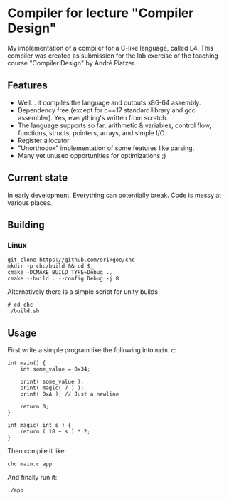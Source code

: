 # Compiler for lecture "Compiler Design"
My implementation of a compiler for a C-like language, called L4. This compiler was created as submission for the lab exercise of the teaching course "Compiler Design" by André Platzer.

## Features
* Well... it compiles the language and outputs x86-64 assembly.
* Dependency free (except for c++17 standard library and gcc assembler). Yes, everything's written from scratch.
* The language supports so far: arithmetic & variables, control flow, functions, structs, pointers, arrays, and simple I/O.
* Register allocator
* "Unorthodox" implementation of some features like parsing.
* Many yet unused opportunities for optimizations ;)

## Current state
In early development. Everything can potentially break. Code is messy at various places.

## Building
### Linux
    git clone https://github.com/erikgoe/chc
    mkdir -p chc/build && cd $_
    cmake -DCMAKE_BUILD_TYPE=Debug ..
    cmake --build . --config Debug -j 8

Alternatively there is a simple script for unity builds

    # cd chc
    ./build.sh

## Usage
First write a simple program like the following into `main.c`:

    int main() {
        int some_value = 0x34;

        print( some_value );
        print( magic( 7 ) );
        print( 0xA ); // Just a newline

        return 0;
    }

    int magic( int s ) {
        return ( 18 + s ) * 2;
    }

Then compile it like:

    chc main.c app

And finally run it:

    ./app
